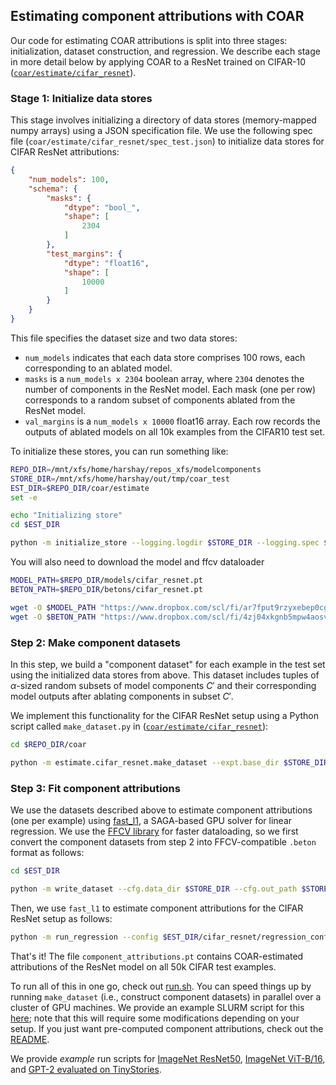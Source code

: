 ## Estimating component attributions with COAR

Our code for estimating COAR attributions is split into three stages: initialization, dataset construction, and regression. We describe each stage in more detail below by applying COAR to a ResNet trained on CIFAR-10 ([`coar/estimate/cifar_resnet`](https://github.com/MadryLab/modelcomponents/tree/main/coar/estimate/cifar_resnet)).

### Stage 1: Initialize data stores

This stage involves initializing a directory of data stores (memory-mapped numpy arrays) using a JSON specification file.
We use the following spec file (`coar/estimate/cifar_resnet/spec_test.json`) to initialize data stores for CIFAR ResNet attributions:
```json
{
    "num_models": 100,
    "schema": {
        "masks": {
            "dtype": "bool_",
            "shape": [
                2304
            ]
        },
        "test_margins": {
            "dtype": "float16",
            "shape": [
                10000
            ]
        }
    }
}
```
This file specifies the dataset size and two data stores:
- `num_models` indicates that each data store comprises 100 rows, each corresponding to an ablated model.
-  `masks` is a `num_models x 2304` boolean array, where `2304` denotes the number of components in the ResNet model. Each mask (one per row) corresponds to a random subset of components ablated from the ResNet model.
- `val_margins` is a `num_models x 10000` float16 array. Each row records the outputs of ablated models on all 10k examples from the CIFAR10 test set.


To initialize these stores, you can run something like:
```bash
REPO_DIR=/mnt/xfs/home/harshay/repos_xfs/modelcomponents
STORE_DIR=/mnt/xfs/home/harshay/out/tmp/coar_test
EST_DIR=$REPO_DIR/coar/estimate
set -e

echo "Initializing store"
cd $EST_DIR

python -m initialize_store --logging.logdir $STORE_DIR --logging.spec $EST_DIR/cifar_resnet/spec_test.json
```

You will also need to download the model and ffcv dataloader
```bash
MODEL_PATH=$REPO_DIR/models/cifar_resnet.pt
BETON_PATH=$REPO_DIR/betons/cifar_resnet.pt

wget -O $MODEL_PATH "https://www.dropbox.com/scl/fi/ar7fput9rzyxebep0cgqf/cifar.pt?rlkey=y4hmrj94o4vxe4so55z1ebefw&dl=0"
wget -O $BETON_PATH "https://www.dropbox.com/scl/fi/4zj04xkgnb5mpw4aosvrt/cifar10.beton?rlkey=wspv74qs0h7l5cbxmzntmsywe&dl=0"
```

### Step 2: Make component datasets

In this step, we build a "component dataset" for each example in the test set using the initialized data stores from above.
This dataset includes tuples of $\alpha$-sized random subsets of model components $C'$ and their corresponding model outputs after ablating components in subset $C'$.

We implement this functionality for the CIFAR ResNet setup using a Python script called `make_dataset.py` in ([`coar/estimate/cifar_resnet`](https://github.com/MadryLab/modelcomponents/tree/main/coar/estimate/cifar_resnet)):
```bash
cd $REPO_DIR/coar

python -m estimate.cifar_resnet.make_dataset --expt.base_dir $STORE_DIR --expt.subsample_prob 0.95 --expt.batch_size 500 --expt.start_index 0 --expt.end_index 100 --expt.model_path $MODEL_PATH --expt.beton_path $BETON_PATH
```

### Step 3: Fit component attributions
We use the datasets described above to estimate component attributions (one per example) using [fast_l1](https://github.com/MadryLab/fast_l1), a SAGA-based GPU solver for linear regression.
We use the [FFCV library](http://ffcv.io/) for faster dataloading, so we first convert the component datasets from step 2 into FFCV-compatible `.beton` format as follows:
```bash
cd $EST_DIR

python -m write_dataset --cfg.data_dir $STORE_DIR --cfg.out_path $STORE_DIR/component_datasets.beton --cfg.x_name masks --cfg.y_name test_margins --cfg.ignore_completed
```
Then, we use `fast_l1` to estimate component attributions for the CIFAR ResNet setup as follows:
```bash
python -m run_regression --config $EST_DIR/cifar_resnet/regression_config_test.yaml --data.data_path $STORE_DIR/component_datasets.beton --cfg.out_dir $STORE_DIR/coar_attributions.pt
```
That's it! The file `component_attributions.pt` contains COAR-estimated attributions of the ResNet model on all 50k CIFAR test examples.

To run all of this in one go, check out [run.sh](https://github.com/MadryLab/modelcomponents/blob/main/coar/estimate/cifar_resnet/run.sh). You can speed things up by running `make_dataset` (i.e., construct component datasets) in parallel over a cluster of GPU machines. We provide an example SLURM script for this [here](https://github.com/MadryLab/modelcomponents/blob/main/coar/estimate/imagenet_vit/run.sbatch); note that this will require some modifications depending on your setup. If you just want pre-computed component attributions, check out the [README](https://github.com/MadryLab/modelcomponents/tree/main?tab=readme-ov-file#pre-computed-component-attributions).

We provide *example* run scripts for [ImageNet ResNet50](https://github.com/MadryLab/modelcomponents/tree/main/coar/estimate/imagenet_resnet), [ImageNet ViT-B/16](https://github.com/MadryLab/modelcomponents/tree/main/coar/estimate/imagenet_vit), and [GPT-2 evaluated on TinyStories](https://github.com/MadryLab/modelcomponents/blob/main/coar/estimate/gpt2_tinystories/run.sh).

